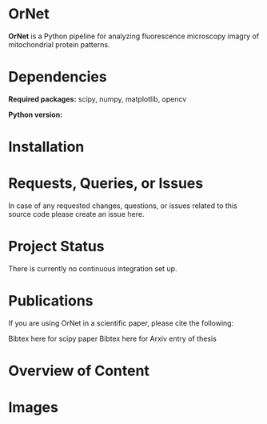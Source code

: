 # OrNet
**OrNet** is a Python pipeline for analyzing fluorescence microscopy imagry of mitochondrial protein patterns.

# Dependencies
**Required packages:** scipy, numpy, matplotlib, opencv

**Python version:**

# Installation

# Requests, Queries, or Issues
In case of any requested changes, questions, or issues related to this source code please create an issue here.

# Project Status
There is currently no continuous integration set up.

# Publications
If you are using OrNet in a scientific paper, please cite the following:

Bibtex here for scipy paper
Bibtex here for Arxiv entry of thesis

# Overview of Content

# Images
